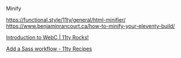 
Minify

https://functional.style/11ty/general/html-minifier/
https://www.benjaminrancourt.ca/how-to-minify-your-eleventy-build/

[Introduction to WebC | 11ty Rocks!](https://11ty.rocks/posts/introduction-webc/)

[Add a Sass workflow - 11ty Recipes](https://11ty.recipes/recipes/add-a-sass-workflow/)
